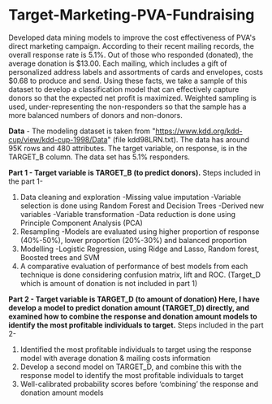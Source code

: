 # Target-Marketing-PVA-Fundraising
Developed data mining models to improve the cost effectiveness of PVA's direct marketing campaign. According to their recent mailing records, the overall response rate is 5.1%. Out of those who responded (donated), the average donation is $13.00. Each mailing, which includes a gift of personalized address labels and assortments of cards and envelopes, costs $0.68 to produce and send. Using these facts, we take a sample of this dataset to develop a classification model that can effectively capture donors so that the expected net profit is maximized. Weighted sampling is used, under-representing the non-responders so that the sample has a more balanced numbers of donors and non-donors.

**Data** - The modeling dataset is taken from "https://www.kdd.org/kdd-cup/view/kdd-cup-1998/Data" (file kdd98LRN.txt). The data has around 95K rows and 480 attributes. The target variable, on response, is in the TARGET_B column. The data set has 5.1% responders.

**Part 1 - Target variable is TARGET_B (to predict donors).** 
Steps included in the part 1- 
1. Data cleaning and exploration
  -Missing value imputation
  -Variable selection is done using Random Forest and Decision Trees
  -Derived new variables
  -Variable transformation
  -Data reduction is done using Principle Component Analysis (PCA)
2. Resampling 
  -Models are evaluated using higher proportion of response (40%-50%), lower proportion (20%-30%) and balanced proportion
3. Modelling
  -Logistic Regression, using Ridge and Lasso, Random forest, Boosted trees and SVM
4. A comparative evaluation of performance of best models from each technique is done considering confusion matrix, lift and ROC.
(Target_D which is amount of donation is not included in part 1)

**Part 2 - Target variable is TARGET_D (to amount of donation)
Here, I have develop a model to predict donation amount (TARGET_D) directly, and examined how to combine the response and donation amount models to identify the most profitable individuals to target.**
Steps included in the part 2-
1. Identified the most profitable individuals to target using the response model with average donation & mailing costs information
2. Develop a second model on TARGET_D, and combine this with the response model to identify the most profitable individuals to target
3. Well-calibrated probability scores before ‘combining’ the response and donation amount models

